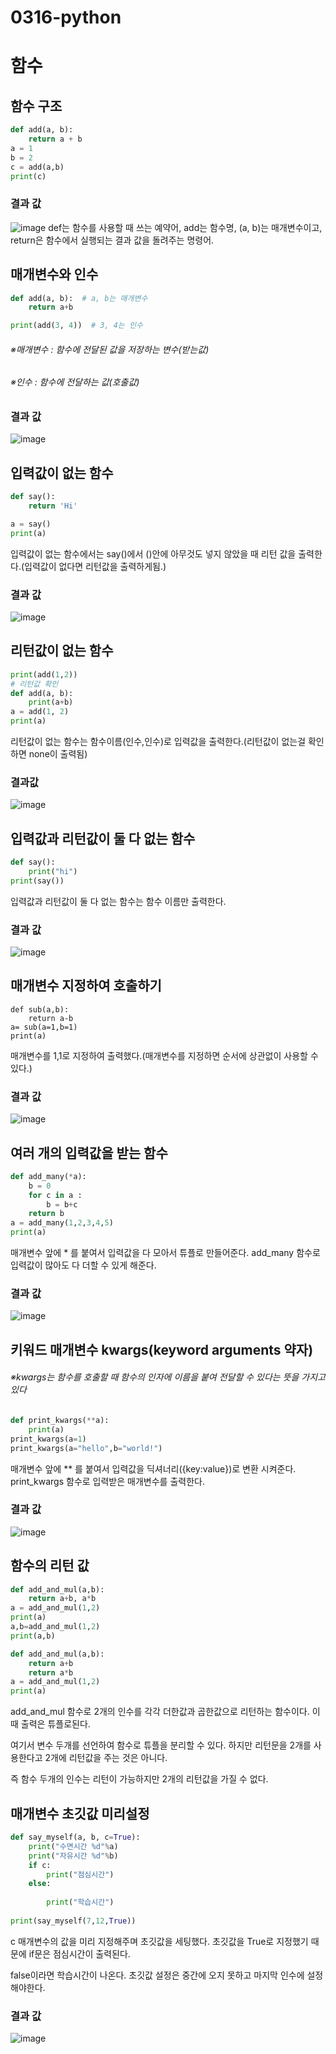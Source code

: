 # 0316-python
# 함수
## 함수 구조
```python
def add(a, b): 
    return a + b 
a = 1 
b = 2 
c = add(a,b) 
print(c)
```
### 결과 값
![image](https://user-images.githubusercontent.com/104752580/225482261-21e0cf21-1218-4e5c-8cdc-1ab86efe9b9b.png)
def는 함수를 사용할 때 쓰는 예약어, add는 함수명, (a, b)는 매개변수이고, return은 함수에서 실행되는 결과 값을 돌려주는 명령어.
## 매개변수와 인수
```python
def add(a, b):  # a, b는 매개변수
    return a+b

print(add(3, 4))  # 3, 4는 인수
```
###### ※매개변수 : 함수에 전달된 값을 저장하는 변수(받는값)
###### ※인수 : 함수에 전달하는 값(호출값)
### 결과 값
![image](https://user-images.githubusercontent.com/104752580/225482288-1599c515-6edf-4077-908d-aa85a5433188.png)
## 입력값이 없는 함수
```python
def say():
    return 'Hi'

a = say()
print(a)
```
입력값이 없는 함수에서는 say()에서 ()안에 아무것도 넣지 않았을 때 리턴 값을 출력한다.(입력값이 없다면 리턴값을 출력하게됨.)
### 결과 값
![image](https://user-images.githubusercontent.com/104752580/225484912-5d75b459-9c61-4c0d-8276-528924ab73d1.png)
## 리턴값이 없는 함수
```python
print(add(1,2))
# 리턴값 확인
def add(a, b):
    print(a+b)
a = add(1, 2)
print(a)
```
리턴값이 없는 함수는 함수이름(인수,인수)로 입력값을 출력한다.(리턴값이 없는걸 확인하면 none이 출력됨)
### 결과값
![image](https://user-images.githubusercontent.com/104752580/225487024-29a27373-9e80-4f19-b0c8-df5ef34acd2e.png)
## 입력값과 리턴값이 둘 다 없는 함수
```python
def say():
    print("hi")
print(say())
```
입력값과 리턴값이 둘 다 없는 함수는 함수 이름만 출력한다.
### 결과 값
![image](https://user-images.githubusercontent.com/104752580/225487807-7ba7f529-eea4-4dc8-84de-e356785a7b94.png)
## 매개변수 지정하여 호출하기
```pyhton
def sub(a,b):
    return a-b
a= sub(a=1,b=1)
print(a)
```
매개변수를 1,1로 지정하여 출력했다.(매개변수를 지정하면 순서에 상관없이 사용할 수 있다.)
### 결과 값
![image](https://user-images.githubusercontent.com/104752580/225488960-803c1dd0-7181-4096-9412-7dc66a7446c0.png)
## 여러 개의 입력값을 받는 함수
```python
def add_many(*a):
    b = 0
    for c in a :
        b = b+c
    return b
a = add_many(1,2,3,4,5)
print(a)
```
매개변수 앞에 * 를 붙여서 입력값을 다 모아서 튜플로 만들어준다. add_many 함수로 입력값이 많아도 다 더할 수 있게 해준다.
### 결과 값
![image](https://user-images.githubusercontent.com/104752580/225490707-e1022b82-0f5b-4a8e-9a6d-6aa3c0c5e2d0.png)
## 키워드 매개변수 kwargs(keyword arguments 약자)
###### ※kwargs는 함수를 호출할 때 함수의 인자에 이름을 붙여 전달할 수 있다는 뜻을 가지고있다
```python
def print_kwargs(**a):
    print(a)
print_kwargs(a=1)
print_kwargs(a="hello",b="world!")
```
매개변수 앞에 ** 를 붙여서 입력값을 딕셔너리({key:value})로 변환 시켜준다. print_kwargs 함수로 입력받은 매개변수를 출력한다.
### 결과 값
![image](https://user-images.githubusercontent.com/104752580/225496002-205789fd-40de-407f-890a-b47c5aded3c8.png)
## 함수의 리턴 값
```python
def add_and_mul(a,b):
    return a+b, a*b
a = add_and_mul(1,2)
print(a)
a,b=add_and_mul(1,2)
print(a,b)

def add_and_mul(a,b):
    return a+b
    return a*b
a = add_and_mul(1,2)
print(a)
```
add_and_mul 함수로 2개의 인수를 각각 더한값과 곱한값으로 리턴하는 함수이다. 이때 출력은 튜플로된다.

여기서 변수 두개를 선언하여 함수로 튜플을 분리할 수 있다. 하지만 리턴문을 2개를 사용한다고 2개에 리턴값을 주는 것은 아니다.

즉 함수 두개의 인수는 리턴이 가능하지만 2개의 리턴값을 가질 수 없다. 
## 매개변수 초깃값 미리설정
```python
def say_myself(a, b, c=True): 
    print("수면시간 %d"%a) 
    print("자유시간 %d"%b) 
    if c: 
        print("점심시간")
    else: 
        
        print("학습시간")
        
print(say_myself(7,12,True))
```
c 매개변수의 값을 미리 지정해주며 초깃값을 세팅했다. 초깃값을 True로 지정했기 때문에 if문은 점심시간이 출력된다.

false이라면 학습시간이 나온다. 초깃값 설정은 중간에 오지 못하고 마지막 인수에 설정해야한다.
### 결과 값
![image](https://user-images.githubusercontent.com/104752580/225513237-f5462172-7e42-417a-b49a-91087c506873.png)
